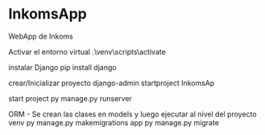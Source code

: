 # InkomsApp
WebApp de Inkoms


Activar el entorno virtual
.\venv\scripts\activate

instalar Django
pip install django

crear/Inicializar proyecto
django-admin startproject InkomsAp

start project
py manage.py runserver

ORM - Se crean las clases en models y luego ejecutar al nivel del proyecto venv
py manage.py makemigrations app
py manage.py migrate

